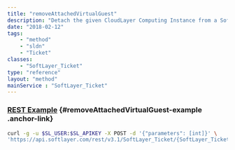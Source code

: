 ```yaml
---
title: "removeAttachedVirtualGuest"
description: "Detach the given CloudLayer Computing Instance from a SoftLayer ticket. Removing an attachment may delay ticket processing time if the instance removed is relevant to the ticket's issue. Return a boolean true upon successful detachment. "
date: "2018-02-12"
tags:
    - "method"
    - "sldn"
    - "Ticket"
classes:
    - "SoftLayer_Ticket"
type: "reference"
layout: "method"
mainService : "SoftLayer_Ticket"
---
```


### [REST Example](#removeAttachedVirtualGuest-example) <a href="/article/rest/"><i class="fas fa-question"></i></a> {#removeAttachedVirtualGuest-example .anchor-link} 
```bash
curl -g -u $SL_USER:$SL_APIKEY -X POST -d '{"parameters": [int]}' \
'https://api.softlayer.com/rest/v3.1/SoftLayer_Ticket/{SoftLayer_TicketID}/removeAttachedVirtualGuest'
```
